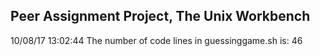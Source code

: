 ## Peer Assignment Project, The Unix Workbench
10/08/17 13:02:44
The number of code lines in guessinggame.sh is:  46
